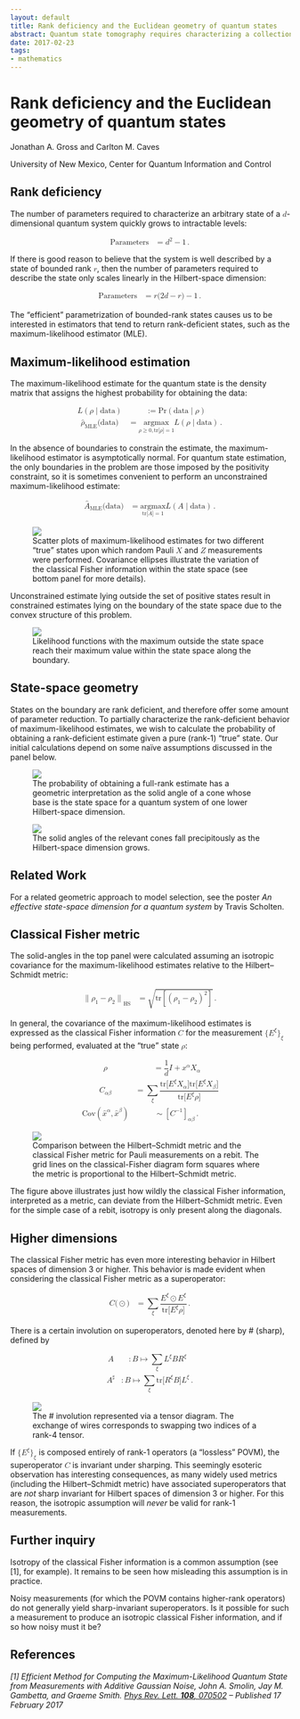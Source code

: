 ```yaml
---
layout: default
title: Rank deficiency and the Euclidean geometry of quantum states
abstract: Quantum state tomography requires characterizing a collection of parameters whose size grows rapidly with the size of the quantum system under consideration. In practice one hopes that prior information about the system can reduce the number of parameters in need of characterization—for example, one might expect to find high-quality quantum systems in states of low rank. Interest in tomographic schemes that return rank-deficient estimates leads us to explore some geometric properties of the space of quantum states that are analogous to solid angles in three-dimensional Euclidean geometry.
date: 2017-02-23
tags:
- mathematics
---
```

<div class="row" id="title">

  <div id="titletext">
  <h1>Rank deficiency and the Euclidean geometry of quantum states</h1>

  <p>Jonathan A. Gross and Carlton M. Caves</p>

  <p>University of New Mexico, Center for Quantum Information and Control</p>
  </div>

</div>

<div class="row" id="top">

  <h2>Rank deficiency</h2>

  <p>The number of parameters required to characterize an arbitrary state of a
  <math xmlns="http://www.w3.org/1998/Math/MathML"> <mi>d</mi>
  </math>-dimensional quantum system quickly grows to intractable levels:</p>

<math xmlns="http://www.w3.org/1998/Math/MathML" display="block"> <mtable
columnalign="right left right left right left right left right left right left"
rowspacing="3pt" columnspacing="0em 2em 0em 2em 0em 2em 0em 2em 0em 2em 0em"
displaystyle="true"> <mtr> <mtd> <mtext>Parameters</mtext> </mtd> <mtd>
<mi></mi> <mo>=</mo> <msup> <mi>d</mi> <mn>2</mn> </msup> <mo>&#x2212;<!-- −
--></mo> <mn>1</mn> <mspace width="thinmathspace" /> <mo>.</mo> </mtd> </mtr>
</mtable> </math>

  <p>If there is good reason to believe that the system is well described by a
  state of bounded rank <math
  xmlns="http://www.w3.org/1998/Math/MathML"> <mi>r</mi> </math>, then the
  number of parameters required to describe the state only scales linearly in
  the Hilbert-space dimension:</p>

<math xmlns="http://www.w3.org/1998/Math/MathML" display="block"> <mtable
columnalign="right left right left right left right left right left right left"
rowspacing="3pt" columnspacing="0em 2em 0em 2em 0em 2em 0em 2em 0em 2em 0em"
displaystyle="true"> <mtr> <mtd> <mtext>Parameters</mtext> </mtd> <mtd>
<mi></mi> <mo>=</mo> <mi>r</mi> <mspace width="thinmathspace" /> <mo
stretchy="false">(</mo> <mn>2</mn> <mi>d</mi> <mo>&#x2212;<!-- − --></mo>
<mi>r</mi> <mo stretchy="false">)</mo> <mo>&#x2212;<!-- − --></mo> <mn>1</mn>
<mspace width="thinmathspace" /> <mo>.</mo> </mtd> </mtr> </mtable> </math>

  <p>The <q>efficient</q> parametrization of bounded-rank states causes us to
  be interested in estimators that tend to return rank-deficient states, such
  as the maximum-likelihood estimator (MLE).</p>

  <h2>Maximum-likelihood estimation</h2>

  <p>The maximum-likelihood estimate for the quantum state is the density
  matrix that assigns the highest probability for obtaining the data:</p>

<math xmlns="http://www.w3.org/1998/Math/MathML" display="block"> <mtable
columnalign="right left right left right left right left right left right left"
rowspacing="3pt" columnspacing="0em 2em 0em 2em 0em 2em 0em 2em 0em 2em 0em"
displaystyle="true"> <mtr> <mtd> <mrow class="MJX-TeXAtom-ORD"> <mi
class="MJX-tex-caligraphic" mathvariant="script">L</mi> </mrow> <mrow>
<mo>(</mo> <mi>&#x03C1;<!-- ρ --></mi> <mspace width="thinmathspace" />
<mo>|</mo> <mspace width="thinmathspace" /> <mtext>data</mtext> <mo>)</mo>
</mrow> </mtd> <mtd> <mi></mi> <mo>:=</mo> <mi>Pr</mi> <mrow> <mo>(</mo>
<mtext>data</mtext> <mspace width="thinmathspace" /> <mo>|</mo> <mspace
width="thinmathspace" /> <mi>&#x03C1;<!-- ρ --></mi> <mo>)</mo> </mrow> </mtd>
</mtr> <mtr> <mtd> <msub> <mrow class="MJX-TeXAtom-ORD"> <mover>
<mi>&#x03C1;<!-- ρ --></mi> <mo stretchy="false">&#x005E;<!-- ^ --></mo>
</mover> </mrow> <mrow class="MJX-TeXAtom-ORD"> <mtext>MLE</mtext> </mrow>
</msub> <mo stretchy="false">(</mo> <mtext>data</mtext> <mo
stretchy="false">)</mo> </mtd> <mtd> <mi></mi> <mspace width="mediummathspace"
/> <mo>=</mo> <munder> <mrow class="MJX-TeXAtom-OP"> <mi
mathvariant="normal">a</mi> <mi mathvariant="normal">r</mi> <mi
mathvariant="normal">g</mi> <mspace width="thinmathspace" /> <mi
mathvariant="normal">m</mi> <mi mathvariant="normal">a</mi> <mi
mathvariant="normal">x</mi> </mrow> <mrow class="MJX-TeXAtom-ORD">
<mi>&#x03C1;<!-- ρ --></mi> <mo>&#x2265;<!-- ≥ --></mo> <mn>0</mn> <mo>,</mo>
<mspace width="thinmathspace" /> <mi>tr</mi> <mo>&#x2061;<!-- ⁡ --></mo> <mo
stretchy="false">[</mo> <mi>&#x03C1;<!-- ρ --></mi> <mo stretchy="false">]</mo>
<mo>=</mo> <mn>1</mn> </mrow> </munder> <mspace width="thinmathspace" /> <mrow
class="MJX-TeXAtom-ORD"> <mi class="MJX-tex-caligraphic"
mathvariant="script">L</mi> </mrow> <mrow> <mo>(</mo> <mi>&#x03C1;<!-- ρ
--></mi> <mspace width="thinmathspace" /> <mo>|</mo> <mspace
width="thinmathspace" /> <mtext>data</mtext> <mo>)</mo> </mrow> <mspace
width="thinmathspace" /> <mo>.</mo> </mtd> </mtr> </mtable> </math>

  <p>In the absence of boundaries to constrain the estimate, the
  maximum-likelihood estimator is asymptotically normal. For quantum state
  estimation, the only boundaries in the problem are those imposed by the
  positivity constraint, so it is sometimes convenient to perform an
  unconstrained maximum-likelihood estimate:</p>

<math xmlns="http://www.w3.org/1998/Math/MathML" display="block"> <mtable
columnalign="right left right left right left right left right left right left"
rowspacing="3pt" columnspacing="0em 2em 0em 2em 0em 2em 0em 2em 0em 2em 0em"
displaystyle="true"> <mtr> <mtd> <msub> <mrow class="MJX-TeXAtom-ORD"> <mover>
<mi>A</mi> <mo stretchy="false">&#x005E;<!-- ^ --></mo> </mover> </mrow> <mrow
class="MJX-TeXAtom-ORD"> <mtext>MLE</mtext> </mrow> </msub> <mo
stretchy="false">(</mo> <mtext>data</mtext> <mo stretchy="false">)</mo> </mtd>
<mtd> <mi></mi> <mspace width="mediummathspace" /> <mo>=</mo> <munder> <mrow
class="MJX-TeXAtom-OP"> <mi mathvariant="normal">a</mi> <mi
mathvariant="normal">r</mi> <mi mathvariant="normal">g</mi> <mspace
width="thinmathspace" /> <mi mathvariant="normal">m</mi> <mi
mathvariant="normal">a</mi> <mi mathvariant="normal">x</mi> </mrow> <mrow
class="MJX-TeXAtom-ORD"> <mi>tr</mi> <mo>&#x2061;<!-- ⁡ --></mo> <mo
stretchy="false">[</mo> <mi>A</mi> <mo stretchy="false">]</mo> <mo>=</mo>
<mn>1</mn> </mrow> </munder> <mspace width="thinmathspace" /> <mrow
class="MJX-TeXAtom-ORD"> <mi class="MJX-tex-caligraphic"
mathvariant="script">L</mi> </mrow> <mrow> <mo>(</mo> <mi>A</mi> <mspace
width="thinmathspace" /> <mo>|</mo> <mspace width="thinmathspace" />
<mtext>data</mtext> <mo>)</mo> </mrow> <mspace width="thinmathspace" />
<mo>.</mo> </mtd> </mtr> </mtable> </math>

<figure>
  <img id="estimates" src="mle-estimates.svg" />
  <figcaption>Scatter plots of maximum-likelihood estimates for two different
  <q>true</q> states upon which random Pauli <math
  xmlns="http://www.w3.org/1998/Math/MathML"> <mi>X</mi> </math> and <math
  xmlns="http://www.w3.org/1998/Math/MathML"> <mi>Z</mi> </math> measurements
  were performed. Covariance ellipses illustrate the variation of the
  classical Fisher information within the state space (see bottom panel for
  more details).</figcaption>
</figure>

  <p>Unconstrained estimate lying outside the set of positive states result in
  constrained estimates lying on the boundary of the state space due to the
  convex structure of this problem.</p>

<figure>
  <img id="likelihood" src="likelihood-fn.svg" />
  <figcaption>Likelihood functions with the maximum outside the state space
  reach their maximum value within the state space along the
  boundary.</figcaption>
</figure>

  <h2>State-space geometry</h2>

  <p>States on the boundary are rank deficient, and therefore offer some amount
  of parameter reduction. To partially characterize the rank-deficient behavior
  of maximum-likelihood estimates, we wish to calculate the probability of
  obtaining a rank-deficient estimate given a pure (rank-1) <q>true</q>
  state. Our initial calculations depend on some na&iuml;ve assumptions
  discussed in the panel below.</p>

<figure>
  <img id="cone" src="spherical-cone.svg" />
  <figcaption>The probability of obtaining a full-rank estimate has a
  geometric interpretation as the solid angle of a cone whose base is the
  state space for a quantum system of one lower Hilbert-space
  dimension.</figcaption>
</figure>

<figure>
  <img id="angles" src="solid-angles.svg" />
  <figcaption>The solid angles of the relevant cones fall precipitously as
  the Hilbert-space dimension grows.</figcaption>
</figure>

  <h2>Related Work</h2>

  <p>For a related geometric approach to model selection, see the poster <em>An
  effective state-space dimension for a quantum system</em> by Travis
  Scholten.</p>

</div>

<div class="row" id="bottom">

  <h2>Classical Fisher metric</h2>

  <p>The solid-angles in the top panel were calculated assuming an isotropic
  covariance for the maximum-likelihood estimates relative to the
  Hilbert&ndash;Schmidt metric:</p>

<math xmlns="http://www.w3.org/1998/Math/MathML" display="block"> <mtable
columnalign="right left right left right left right left right left right left"
rowspacing="3pt" columnspacing="0em 2em 0em 2em 0em 2em 0em 2em 0em 2em 0em"
displaystyle="true"> <mtr> <mtd> <msub> <mrow> <mo>&#x2225;</mo> <msub>
<mi>&#x03C1;<!-- ρ --></mi> <mn>1</mn> </msub> <mo>&#x2212;<!-- − --></mo>
<msub> <mi>&#x03C1;<!-- ρ --></mi> <mn>2</mn> </msub> <mo>&#x2225;</mo> </mrow>
<mrow class="MJX-TeXAtom-ORD"> <mtext>HS</mtext> </mrow> </msub> </mtd> <mtd>
<mi></mi> <mo>=</mo> <msqrt> <mi>tr</mi> <mrow> <mo>[</mo> <msup> <mrow>
<mo>(</mo> <msub> <mi>&#x03C1;<!-- ρ --></mi> <mn>1</mn> </msub>
<mo>&#x2212;<!-- − --></mo> <msub> <mi>&#x03C1;<!-- ρ --></mi> <mn>2</mn>
</msub> <mo>)</mo> </mrow> <mn>2</mn> </msup> <mo>]</mo> </mrow> </msqrt>
<mspace width="thinmathspace" /> <mo>.</mo> </mtd> </mtr> </mtable> </math>

  <p>In general, the covariance of the maximum-likelihood estimates is
  expressed as the classical Fisher information <math
  xmlns="http://www.w3.org/1998/Math/MathML"> <mi>C</mi> </math> for the
  measurement <math xmlns="http://www.w3.org/1998/Math/MathML"> <mo
  fence="false" stretchy="false">{</mo> <msup> <mi>E</mi> <mi>&#x03BE;<!-- ξ
  --></mi> </msup> <msub> <mo fence="false" stretchy="false">}</mo>
  <mi>&#x03BE;<!-- ξ --></mi> </msub> </math> being performed, evaluated at the
  <q>true</q> state <math xmlns="http://www.w3.org/1998/Math/MathML">
  <mi>&#x03C1;<!-- ρ --></mi> </math>:</p>

<math xmlns="http://www.w3.org/1998/Math/MathML" display="block"> <mtable
columnalign="right left right left right left right left right left right left"
rowspacing="3pt" columnspacing="0em 2em 0em 2em 0em 2em 0em 2em 0em 2em 0em"
displaystyle="true"> <mtr> <mtd> <mi>&#x03C1;<!-- ρ --></mi> </mtd> <mtd>
<mi></mi> <mo>=</mo> <mfrac> <mn>1</mn> <mi>d</mi> </mfrac> <mi>I</mi>
<mo>+</mo> <msup> <mi>x</mi> <mi>&#x03B1;<!-- α --></mi> </msup> <msub>
<mi>X</mi> <mi>&#x03B1;<!-- α --></mi> </msub> </mtd> </mtr> <mtr> <mtd> <msub>
<mi>C</mi> <mrow class="MJX-TeXAtom-ORD"> <mi>&#x03B1;<!-- α --></mi>
<mi>&#x03B2;<!-- β --></mi> </mrow> </msub> </mtd> <mtd> <mi></mi> <mo>=</mo>
<munder> <mo>&#x2211;<!-- ∑ --></mo> <mi>&#x03BE;<!-- ξ --></mi> </munder>
<mfrac> <mrow> <mi>tr</mi> <mo>&#x2061;<!-- ⁡ --></mo> <mo
stretchy="false">[</mo> <msup> <mi>E</mi> <mi>&#x03BE;<!-- ξ --></mi> </msup>
<msub> <mi>X</mi> <mi>&#x03B1;<!-- α --></mi> </msub> <mo
stretchy="false">]</mo> <mi>tr</mi> <mo>&#x2061;<!-- ⁡ --></mo> <mo
stretchy="false">[</mo> <msup> <mi>E</mi> <mi>&#x03BE;<!-- ξ --></mi> </msup>
<msub> <mi>X</mi> <mi>&#x03B2;<!-- β --></mi> </msub> <mo
stretchy="false">]</mo> </mrow> <mrow> <mi>tr</mi> <mo>&#x2061;<!-- ⁡ --></mo>
<mo stretchy="false">[</mo> <msup> <mi>E</mi> <mi>&#x03BE;<!-- ξ --></mi>
</msup> <mi>&#x03C1;<!-- ρ --></mi> <mo stretchy="false">]</mo> </mrow>
</mfrac> </mtd> </mtr> <mtr> <mtd> <mi>Cov</mi> <mrow> <mo>(</mo> <msup> <mrow
class="MJX-TeXAtom-ORD"> <mover> <mi>x</mi> <mo stretchy="false">&#x005E;<!-- ^
--></mo> </mover> </mrow> <mi>&#x03B1;<!-- α --></mi> </msup> <mo>,</mo> <msup>
<mrow class="MJX-TeXAtom-ORD"> <mover> <mi>x</mi> <mo
stretchy="false">&#x005E;<!-- ^ --></mo> </mover> </mrow> <mi>&#x03B2;<!-- β
--></mi> </msup> <mo>)</mo> </mrow> </mtd> <mtd> <mi></mi> <mo>&#x223C;<!-- ∼
--></mo> <msub> <mrow> <mo>[</mo> <msup> <mi>C</mi> <mrow
class="MJX-TeXAtom-ORD"> <mo>&#x2212;<!-- − --></mo> <mn>1</mn> </mrow> </msup>
<mo>]</mo> </mrow> <mrow class="MJX-TeXAtom-ORD"> <mi>&#x03B1;<!-- α --></mi>
<mi>&#x03B2;<!-- β --></mi> </mrow> </msub> <mspace width="thinmathspace" />
<mo>.</mo> </mtd> </mtr> </mtable> </math>

<figure>
  <img id="metrics" src="rebit-metrics.svg" />
  <figcaption>Comparison between the Hilbert&ndash;Schmidt metric and the
  classical Fisher metric for Pauli measurements on a rebit. The grid lines
  on the classical-Fisher diagram form squares where the metric is
  proportional to the Hilbert&ndash;Schmidt metric.</figcaption>
</figure>

  <p>The figure above illustrates just how wildly the classical Fisher
  information, interpreted as a metric, can deviate from the
  Hilbert&ndash;Schmidt metric. Even for the simple case of a rebit, isotropy
  is only present along the diagonals.</p>

  <h2>Higher dimensions</h2>

  <p>The classical Fisher metric has even more interesting behavior in Hilbert
  spaces of dimension 3 or higher. This behavior is made evident when
  considering the classical Fisher metric as a superoperator:</p>

<math xmlns="http://www.w3.org/1998/Math/MathML" display="block"> <mtable
columnalign="right left right left right left right left right left right left"
rowspacing="3pt" columnspacing="0em 2em 0em 2em 0em 2em 0em 2em 0em 2em 0em"
displaystyle="true"> <mtr> <mtd> <mrow class="MJX-TeXAtom-ORD"> <mi
class="MJX-tex-caligraphic" mathvariant="script">C</mi> </mrow> <mo
stretchy="false">(</mo> <mo>&#x2299;<!-- ⊙ --></mo> <mo stretchy="false">)</mo>
</mtd> <mtd> <mi></mi> <mo>=</mo> <munder> <mo>&#x2211;<!-- ∑ --></mo>
<mi>&#x03BE;<!-- ξ --></mi> </munder> <mfrac> <mrow> <msup> <mi>E</mi>
<mi>&#x03BE;<!-- ξ --></mi> </msup> <mo>&#x2299;<!-- ⊙ --></mo> <msup>
<mi>E</mi> <mi>&#x03BE;<!-- ξ --></mi> </msup> </mrow> <mrow> <mi>tr</mi>
<mo>&#x2061;<!-- ⁡ --></mo> <mo stretchy="false">[</mo> <msup> <mi>E</mi>
<mi>&#x03BE;<!-- ξ --></mi> </msup> <mi>&#x03C1;<!-- ρ --></mi> <mo
stretchy="false">]</mo> </mrow> </mfrac> <mspace width="thinmathspace" />
<mo>.</mo> </mtd> </mtr> </mtable> </math>

  <p>There is a certain involution on superoperators, denoted here by # (sharp),
  defined by</p>

<math xmlns="http://www.w3.org/1998/Math/MathML" display="block"> <mtable
columnalign="right left right left right left right left right left right left"
rowspacing="3pt" columnspacing="0em 2em 0em 2em 0em 2em 0em 2em 0em 2em 0em"
displaystyle="true"> <mtr> <mtd> <mrow class="MJX-TeXAtom-ORD"> <mi
class="MJX-tex-caligraphic" mathvariant="script">A</mi> </mrow> </mtd> <mtd>
<mi></mi> <mo>:</mo> <mi>B</mi> <mo stretchy="false">&#x21A6;<!-- ↦ --></mo>
<munder> <mo>&#x2211;<!-- ∑ --></mo> <mi>&#x03BE;<!-- ξ --></mi> </munder>
<msup> <mi>L</mi> <mi>&#x03BE;<!-- ξ --></mi> </msup> <mi>B</mi> <msup>
<mi>R</mi> <mi>&#x03BE;<!-- ξ --></mi> </msup> </mtd> </mtr> <mtr> <mtd> <msup>
<mrow class="MJX-TeXAtom-ORD"> <mi class="MJX-tex-caligraphic"
mathvariant="script">A</mi> </mrow> <mi mathvariant="normal">&#x266F;<!-- ♯
--></mi> </msup> </mtd> <mtd> <mi></mi> <mo>:</mo> <mi>B</mi> <mo
stretchy="false">&#x21A6;<!-- ↦ --></mo> <munder> <mo>&#x2211;<!-- ∑ --></mo>
<mi>&#x03BE;<!-- ξ --></mi> </munder> <mi>tr</mi> <mo>&#x2061;<!-- ⁡ --></mo>
<mo stretchy="false">[</mo> <msup> <mi>R</mi> <mi>&#x03BE;<!-- ξ --></mi>
</msup> <mi>B</mi> <mo stretchy="false">]</mo> <msup> <mi>L</mi>
<mi>&#x03BE;<!-- ξ --></mi> </msup> <mspace width="thinmathspace" /> <mo>.</mo>
</mtd> </mtr> </mtable> </math>

<figure>
  <img id="sharping" src="sharping.svg" />
  <figcaption>The # involution represented via a tensor diagram. The exchange
  of wires corresponds to swapping two indices of a rank-4
  tensor.</figcaption>
</figure>

  <p>If <math xmlns="http://www.w3.org/1998/Math/MathML"> <mo fence="false"
  stretchy="false">{</mo> <msup> <mi>E</mi> <mi>&#x03BE;<!-- ξ --></mi> </msup>
  <msub> <mo fence="false" stretchy="false">}</mo> <mi>&#x03BE;<!-- ξ --></mi>
  </msub> </math> is composed entirely of rank-1 operators (a <q>lossless</q>
  POVM), the superoperator <math xmlns="http://www.w3.org/1998/Math/MathML">
  <mrow class="MJX-TeXAtom-ORD"> <mi class="MJX-tex-caligraphic"
  mathvariant="script">C</mi> </mrow> </math> is invariant under sharping. This
  seemingly esoteric observation has interesting consequences, as many widely
  used metrics (including the Hilbert&ndash;Schmidt metric) have associated
  superoperators that are <em>not</em> sharp invariant for Hilbert spaces of
  dimension 3 or higher. For this reason, the isotropic assumption will
  <em>never</em> be valid for rank-1 measurements.</p>

  <h2>Further inquiry</h2>

  <p>Isotropy of the classical Fisher information is a common assumption (see
  [1], for example). It remains to be seen how misleading this assumption is in
  practice.</p>

  <p>Noisy measurements (for which the POVM contains higher-rank operators) do
  not generally yield sharp-invariant superoperators. Is it possible for such a
  measurement to produce an isotropic classical Fisher information, and if so
  how noisy must it be?</p>

  <h2>References</h2>

  <cite>[1] <em>Efficient Method for Computing the Maximum-Likelihood Quantum
  State from Measurements with Additive Gaussian Noise</em>, John A. Smolin,
  Jay M. Gambetta, and Graeme Smith.
  <a href="https://doi.org/10.1103/PhysRevLett.108.070502">Phys Rev. Lett.
  <strong>108</strong>, 070502</a> &ndash; Published 17 February 2017</cite>

</div>
